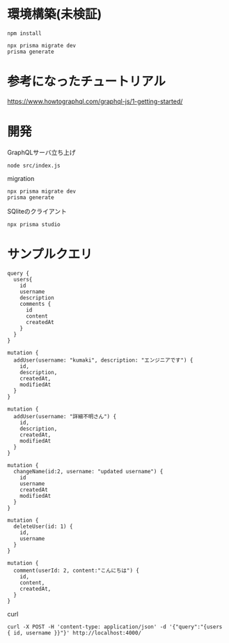 # 環境構築(未検証)

```text
npm install

npx prisma migrate dev
prisma generate
```

# 参考になったチュートリアル

https://www.howtographql.com/graphql-js/1-getting-started/

# 開発

GraphQLサーバ立ち上げ

```text
node src/index.js   
```

migration

```text
npx prisma migrate dev
prisma generate
```

SQliteのクライアント

```text
npx prisma studio
```

# サンプルクエリ

```text
query {
  users{
    id
    username
    description
    comments {
      id
      content
      createdAt
    }
  }
}

mutation {
  addUser(username: "kumaki", description: "エンジニアです") {
    id,
    description,
    createdAt,
    modifiedAt
  }
}

mutation {
  addUser(username: "詳細不明さん") {
    id,
    description,
    createdAt,
    modifiedAt
  }
}

mutation {
  changeName(id:2, username: "updated username") {
    id
    username
    createdAt
    modifiedAt
  }
}

mutation {
  deleteUser(id: 1) {
    id,
    username
  }
}

mutation {
  comment(userId: 2, content:"こんにちは") {
    id,
    content,
    createdAt,
  }
}
```

curl
```text
curl -X POST -H 'content-type: application/json' -d '{"query":"{users { id, username }}"}' http://localhost:4000/
```